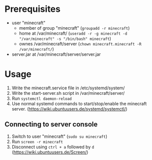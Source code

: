 # Prerequisites
* user "minecraft"
  * member of group "minecraft" (`groupadd -r minecraft`)
  * home at /var/minecraft/ (`useradd -r -g minecraft -d "/var/minecraft" -s "/bin/bash" minecraft`)
  * ownes /var/minecraft/server (`chown minecraft.minecraft -R /var/minecraft/`)
* server.jar at /var/minecraft/server/server.jar

# Usage
1. Write the minecraft.service file in /etc/systemd/system/
1. Write the start-server.sh script in /var/minecraft/server/
1. Run `systemctl daemon-reload`
1. Use normal systemd commands to start/stop/enable the minecraft server. (https://wiki.ubuntuusers.de/systemd/systemctl/)

## Connecting to server console
1. Switch to user "minecraft" (`sudo su minecraft`)
1. Run `screen -r minecraft`
1. Disconnect using `ctrl + a` followed by `d` (https://wiki.ubuntuusers.de/Screen/)

